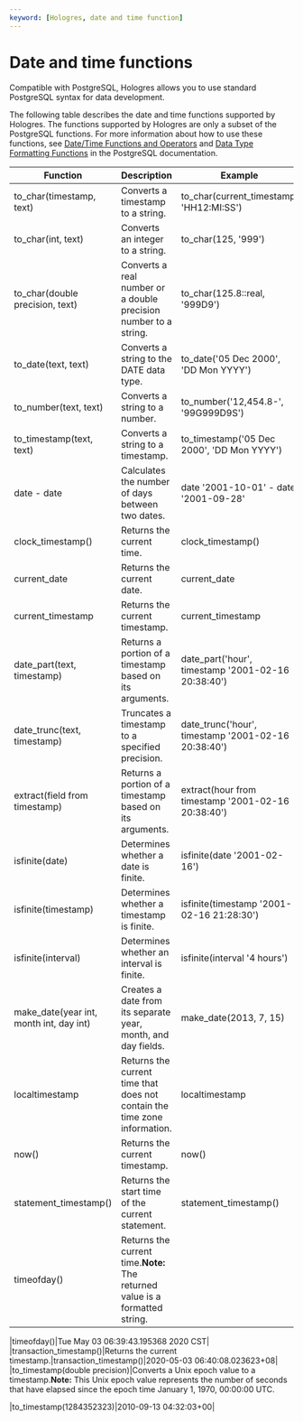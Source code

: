 ```yaml
---
keyword: [Hologres, date and time function]
---
```


# Date and time functions

Compatible with PostgreSQL, Hologres allows you to use standard PostgreSQL syntax for data development.

The following table describes the date and time functions supported by Hologres. The functions supported by Hologres are only a subset of the PostgreSQL functions. For more information about how to use these functions, see [Date/Time Functions and Operators](https://www.postgresql.org/docs/11/functions-datetime.html) and [Data Type Formatting Functions](https://www.postgresql.org/docs/11/functions-formatting.html) in the PostgreSQL documentation.

|Function|Description|Example|Result|
|--------|-----------|-------|------|
|to\_char\(timestamp, text\)|Converts a timestamp to a string.|to\_char\(current\_timestamp, 'HH12:MI:SS'\)|06:26:33|
|to\_char\(int, text\)|Converts an integer to a string.|to\_char\(125, '999'\)|125|
|to\_char\(double precision, text\)|Converts a real number or a double precision number to a string.|to\_char\(125.8::real, '999D9'\)|125.8|
|to\_date\(text, text\)|Converts a string to the DATE data type.|to\_date\('05 Dec 2000', 'DD Mon YYYY'\)|2000-12-05|
|to\_number\(text, text\)|Converts a string to a number.|to\_number\('12,454.8-', '99G999D9S'\)|-12454.8|
|to\_timestamp\(text, text\)|Converts a string to a timestamp.|to\_timestamp\('05 Dec 2000', 'DD Mon YYYY'\)|2000-12-05 00:00:00+08|
|date - date|Calculates the number of days between two dates.|date '2001-10-01' - date '2001-09-28'|3|
|clock\_timestamp\(\)|Returns the current time.|clock\_timestamp\(\)|2020-05-03 06:32:28.814918+08|
|current\_date|Returns the current date.|current\_date|2020-05-03|
|current\_timestamp|Returns the current timestamp.|current\_timestamp|2020-05-03 06:33:36.113682+08|
|date\_part\(text, timestamp\)|Returns a portion of a timestamp based on its arguments.|date\_part\('hour', timestamp '2001-02-16 20:38:40'\)|20|
|date\_trunc\(text, timestamp\)|Truncates a timestamp to a specified precision.|date\_trunc\('hour', timestamp '2001-02-16 20:38:40'\)|2001-02-16 20:00:00|
|extract\(field from timestamp\)|Returns a portion of a timestamp based on its arguments.|extract\(hour from timestamp '2001-02-16 20:38:40'\)|20|
|isfinite\(date\)|Determines whether a date is finite.|isfinite\(date '2001-02-16'\)|true|
|isfinite\(timestamp\)|Determines whether a timestamp is finite.|isfinite\(timestamp '2001-02-16 21:28:30'\)|true|
|isfinite\(interval\)|Determines whether an interval is finite.|isfinite\(interval '4 hours'\)|true|
|make\_date\(year int, month int, day int\)|Creates a date from its separate year, month, and day fields.|make\_date\(2013, 7, 15\)|2013-07-15|
|localtimestamp|Returns the current time that does not contain the time zone information.|localtimestamp|2020-08-21 12:02:21.178031|
|now\(\)|Returns the current timestamp.|now\(\)|2020-05-03 06:38:48.492168+08|
|statement\_timestamp\(\)|Returns the start time of the current statement.|statement\_timestamp\(\)|2020-05-05 06:39:11.125957+08|
|timeofday\(\)|Returns the current time.**Note:** The returned value is a formatted string.

|timeofday\(\)|Tue May 03 06:39:43.195368 2020 CST|
|transaction\_timestamp\(\)|Returns the current timestamp.|transaction\_timestamp\(\)|2020-05-03 06:40:08.023623+08|
|to\_timestamp\(double precision\)|Converts a Unix epoch value to a timestamp.**Note:** This Unix epoch value represents the number of seconds that have elapsed since the epoch time January 1, 1970, 00:00:00 UTC.

|to\_timestamp\(1284352323\)|2010-09-13 04:32:03+00|

